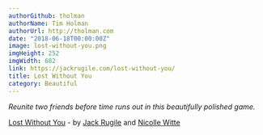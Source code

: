 ```yaml
---
authorGithub: tholman
authorName: Tim Holman
authorUrl: http://tholman.com
date: "2018-06-18T00:00:00Z"
image: lost-without-you.png
imgHeight: 252
imgWidth: 682
link: https://jackrugile.com/lost-without-you/
title: Lost Without You
category: Beautiful
---
```


_Reunite two friends before time runs out in this beautifully polished game._

[Lost Without You](https://jackrugile.com/lost-without-you/) - by [Jack Rugile](https://jackrugile.com/) and [Nicolle Witte](https://twitter.com/Cambri44)
